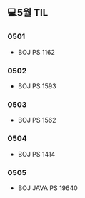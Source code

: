 ## 💻5월 TIL

### 0501
* BOJ PS 1162

### 0502
* BOJ PS 1593

### 0503
* BOJ PS 1562

### 0504
* BOJ PS 1414

### 0505
* BOJ JAVA PS 19640
